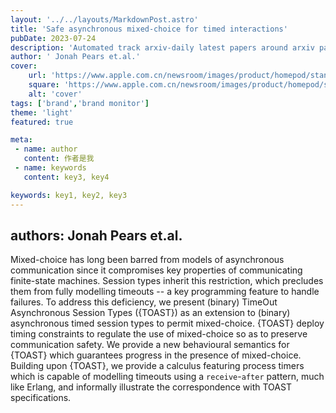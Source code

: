 ---layout: '../../layouts/MarkdownPost.astro'title: 'Safe asynchronous mixed-choice for timed interactions'pubDate: 2023-07-24description: 'Automated track arxiv-daily latest papers around arxiv paper daily template'author: ' Jonah Pears et.al.'cover:    url: 'https://www.apple.com.cn/newsroom/images/product/homepod/standard/Apple-HomePod-hero-230118_big.jpg.large_2x.jpg'    square: 'https://www.apple.com.cn/newsroom/images/product/homepod/standard/Apple-HomePod-hero-230118_big.jpg.large_2x.jpg'    alt: 'cover'tags: ['brand','brand monitor'] theme: 'light'featured: truemeta: - name: author   content: 作者是我 - name: keywords   content: key3, key4keywords: key1, key2, key3---## authors:  Jonah Pears et.al. Mixed-choice has long been barred from models of asynchronous communication since it compromises key properties of communicating finite-state machines. Session types inherit this restriction, which precludes them from fully modelling timeouts -- a key programming feature to handle failures. To address this deficiency, we present (binary) TimeOut Asynchronous Session Types ({TOAST}) as an extension to (binary) asynchronous timed session types to permit mixed-choice. {TOAST} deploy timing constraints to regulate the use of mixed-choice so as to preserve communication safety. We provide a new behavioural semantics for {TOAST} which guarantees progress in the presence of mixed-choice. Building upon {TOAST}, we provide a calculus featuring process timers which is capable of modelling timeouts using a $\mathtt{receive\text{-}after}$ pattern, much like Erlang, and informally illustrate the correspondence with TOAST specifications.
